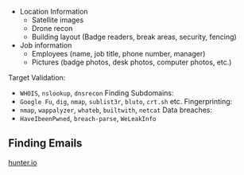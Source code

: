 - Location Information
	- Satellite images
	- Drone recon
	- Building layout (Badge readers, break areas, security, fencing)
- Job information
	- Employees (name, job title, phone number, manager)
	- Pictures (badge photos, desk photos, computer photos, etc.)

Target Validation:
- `WHOIS`, `nslookup`, `dnsrecon`
Finding Subdomains:
- `Google Fu`, `dig`, `nmap`, `sublist3r`, `bluto`, `crt.sh` etc.
Fingerprinting:
- `nmap`, `wappalyzer`, `whateb`, `builtwith`, `netcat`
Data breaches:
- `HaveIbeenPwned`, `breach-parse`, `WeLeakInfo`

## Finding Emails
[hunter.io](https://hunter.io)